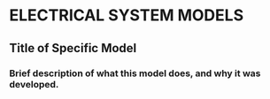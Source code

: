 # ELECTRICAL SYSTEM MODELS

## Title of Specific Model
### Brief description of what this model does, and why it was developed.
